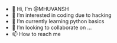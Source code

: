- 👋 Hi, I’m @MHUVANSH
- 👀 I’m interested in coding due to hacking
- 🌱 I’m currently learning python basics
- 💞️ I’m looking to collaborate on ...
- 📫 How to reach me 

<!---
MHUVANSH/MHUVANSH is a ✨ special ✨ repository because its `README.md` (this file) appears on your GitHub profile.
You can click the Preview link to take a look at your changes.
--->

